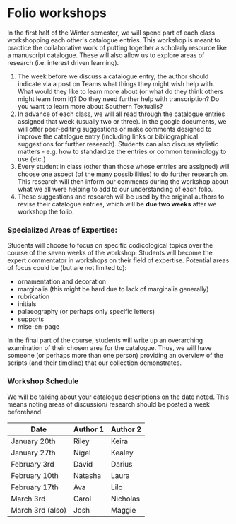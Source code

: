 # Folio workshops

In the first half of the Winter semester, we will spend part of each class workshopping each other's catalogue entries. This workshop is meant to practice the collaborative work of putting together a scholarly resource like a manuscript catalogue. These will also allow us to explore areas of research (i.e. interest driven learning).&#x20;

1. The week before we discuss a catalogue entry, the author should indicate via a post on Teams what things they might wish help with. What would they like to learn more about (or what do they think others might learn from it)? Do they need further help with transcription? Do you want to learn more about Southern Textualis?&#x20;
2. In advance of each class, we will all read through the catalogue entries assigned  that week (usually two or three). In the google documents, we will offer peer-editing suggestions or make comments designed to improve the catalogue entry (including links or bibliographical suggestions for further research). Students can also discuss stylistic matters - e.g. how to standardize the entries or common terminology to use (etc.)
3. Every student in class (other than those whose entries are assigned) will choose one aspect (of the many possibiilities) to do further research on. This research will then inform our comments during the workshop about what we all were helping to add to our understanding of each folio.&#x20;
4. These suggestions and research will be used by the original authors to revise their catalogue entries, which will be **due two weeks** after we workshop the folio.&#x20;

### Specialized Areas of Expertise:

Students will choose to focus on specific codicological topics over the course of the seven weeks of the workshop. Students will become the expert commentator in workshops on their field of expertise.  Potential areas of focus could be (but are not limited to):

* ornamentation and decoration
* marginalia (this might be hard due to lack of marginalia generally)
* rubrication
* initials
* palaeography (or perhaps only specific letters)
* supports
* mise-en-page

In the final part of the course, students will write up an overarching examination of their chosen area for the catalogue. Thus, we will have someone (or perhaps more than one person) providing an overview of the scripts (and their timeline) that our collection demonstrates.&#x20;

### Workshop Schedule

We will be talking about your catalogue descriptions on the date noted. This means noting areas of discussion/ research should be posted a week beforehand.&#x20;

| Date             | Author 1 | Author 2 |
| ---------------- | -------- | -------- |
| January 20th     | Riley    | Keira    |
| January 27th     | Nigel    | Kealey   |
| February 3rd     | David    | Darius   |
| February 10th    | Natasha  | Laura    |
| February 17th    | Ava      | Lilo     |
| March 3rd        | Carol    | Nicholas |
| March 3rd (also) | Josh     | Maggie   |

